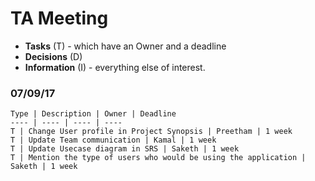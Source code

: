 # TA Meeting

* **Tasks** (T) - which have an Owner and a deadline
* **Decisions** (D)
* **Information** (I) - everything else of interest.


### 07/09/17

	Type | Description | Owner | Deadline
	---- | ---- | ---- | ----
	T | Change User profile in Project Synopsis | Preetham | 1 week
	T | Update Team communication | Kamal | 1 week
	T | Update Usecase diagram in SRS | Saketh | 1 week
	T | Mention the type of users who would be using the application | Saketh | 1 week
